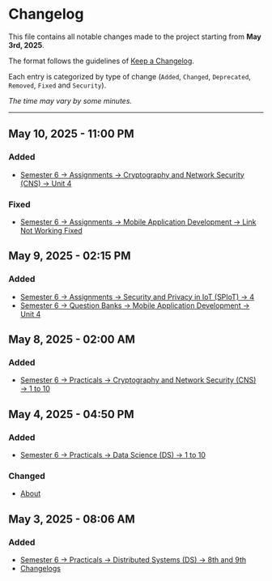 # Changelog

This file contains all notable changes made to the project starting from **May 3rd, 2025**.

The format follows the guidelines of [Keep a Changelog](https://keepachangelog.com/en/1.0.0/).

Each entry is categorized by type of change (`Added`, `Changed`, `Deprecated`, `Removed`, `Fixed` and `Security`).

_The time may vary by some minutes._

---

## May 10, 2025 - 11:00 PM

### Added

- [Semester 6 → Assignments → Cryptography and Network Security (CNS) → Unit 4](./sem-6/qssion-banks/cryptography-and-network-security)

### Fixed

- [Semester 6 → Assignments → Mobile Application Development → Link Not Working Fixed](./sem-6/question-banks/mobile-applicarion-development)

## May 9, 2025 - 02:15 PM

### Added

- [Semester 6 → Assignments → Security and Privacy in IoT (SPIoT) → 4](./sem-6/assignments/security-and-privacy-in-iot/)
- [Semester 6 → Question Banks → Mobile Application Development → Unit 4](./sem-6/question-banks/mobile-applicarion-development)

## May 8, 2025 - 02:00 AM

### Added

- [Semester 6 → Practicals → Cryptography and Network Security (CNS) → 1 to 10](./sem-6/practicals/cryptography-and-network-security)

## May 4, 2025 - 04:50 PM

### Added

- [Semester 6 → Practicals → Data Science (DS) → 1 to 10](./sem-6/practicals/data-science)

### Changed

- [About](./about)

## May 3, 2025 - 08:06 AM

### Added

- [Semester 6 → Practicals → Distributed Systems (DS) → 8th and 9th](./sem-6/practicals/distributed-systems)
- [Changelogs](./changelogs)
